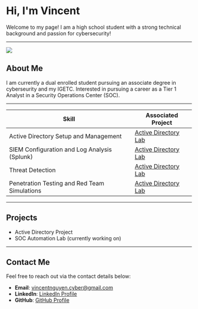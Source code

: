 # Hi, I'm Vincent

Welcome to my page! I am a high school student with a strong technical background and passion for cybersecurity!

---
<a href="https://www.linkedin.com/in/vincent-nguyen-97961924b/"><img src="https://img.shields.io/badge/-LinkedIn-0072b1?&style=for-the-badge&logo=linkedin&logoColor=white" /></a>

## About Me

I am currently a dual enrolled student pursuing an associate degree in cyberseurity and my IGETC. Interested in pursuing a career as a Tier 1 Analyst in a Security Operations Center (SOC).

---

| Skill                                         | Associated Project         |
|-----------------------------------------------|----------------------------|
| Active Directory Setup and Management         | <a href="https://google.com">Active Directory Lab</a>|
| SIEM Configuration and Log Analysis (Splunk) | <a href="https://google.com">Active Directory Lab</a>|
| Threat Detection       | <a href="https://google.com">Active Directory Lab</a>|
| Penetration Testing and Red Team Simulations      | <a href="https://google.com">Active Directory Lab</a>|

---
## Projects
- Active Directory Project
- SOC Automation Lab (currently working on)

---

## Contact Me

Feel free to reach out via the contact details below:

- **Email**: [vincentnguyen.cyber@gmail.com](mailto:vincentnguyen.cyber@gmail.com)
- **LinkedIn**: [LinkedIn Profile](https://www.linkedin.com/in/vincent-nguyen-97961924b/)
- **GitHub**: [GitHub Profile](https://github.com/vincentt-cmd)
